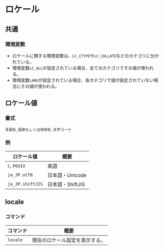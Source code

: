 # ロケール

## 共通

### 環境変数

- ロケールに関する環境変数は、`LC_CTYPE`や`LC_COLLATE`などのカテゴリに分かれている。
- 環境変数`LC_ALL`が設定されている場合、全てのカテゴリでその値が使われる。
- 環境変数`LANG`が設定されている場合、各カテゴリで値が設定されていない場合にその値が使われる。

## ロケール値

### 書式

```text
言語名_国家もしくは地域名.文字コード
```

### 例

| ロケール値       | 概要             |
| ---------------- | ---------------- |
| `C`, `POSIX`     | 英語             |
| `ja_JP.utf8`     | 日本語・Unicode  |
| `ja_JP.shiftJIS` | 日本語・ShiftJIS |

## locale

### コマンド

|コマンド|概要|
|---|---|
|`locale`|現在のロケール設定を表示する。|
